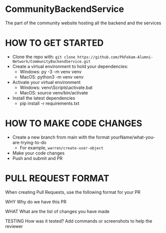 # CommunityBackendService
The part of the community website hosting all the backend and the services

# HOW TO GET STARTED
- Clone the repo with: `git clone https://github.com/PkFokam-Alumni-Network/CommunityBackendService.git`
- Create a virtual environment to hold your dependencies:
  - Windows: py -3 -m venv venv
  - MacOS: python3 -m venv venv
- Activate your virtual environment
  - Windows: venv\Scripts\activate.bat
  - MacOS: source venv/bin/activate
- Install the latest dependencies
  - pip install -r requirements.txt


# HOW TO MAKE CODE CHANGES
- Create a new branch from main with the format yourName/what-you-are-trying-to-do
  - For example, `warren/create-user-object`
- Make your code changes
- Push and submit and PR

# PULL REQUEST FORMAT

When creating Pull Requests, use the following format for your PR

WHY
Why do we have this PR

WHAT
What are the list of changes you have made

TESTING
How was it tested? Add commands or screenshots to help the reviewer
